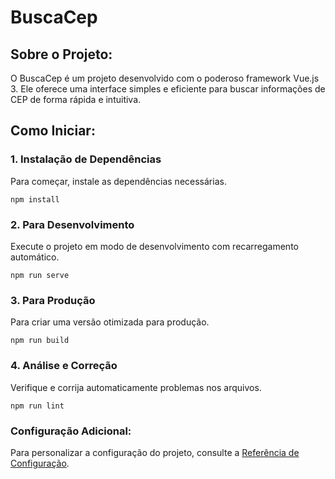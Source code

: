# BuscaCep

## Sobre o Projeto:
O BuscaCep é um projeto desenvolvido com o poderoso framework Vue.js 3. Ele oferece uma interface simples e eficiente para buscar informações de CEP de forma rápida e intuitiva.

## Como Iniciar:
### 1. Instalação de Dependências
Para começar, instale as dependências necessárias.

```
npm install
```

### 2. Para Desenvolvimento
Execute o projeto em modo de desenvolvimento com recarregamento automático.

```
npm run serve
```

### 3. Para Produção
Para criar uma versão otimizada para produção.

```
npm run build
```

### 4. Análise e Correção
Verifique e corrija automaticamente problemas nos arquivos.

```
npm run lint
```

### Configuração Adicional:
Para personalizar a configuração do projeto, consulte a [Referência de Configuração](https://cli.vuejs.org/config/).
